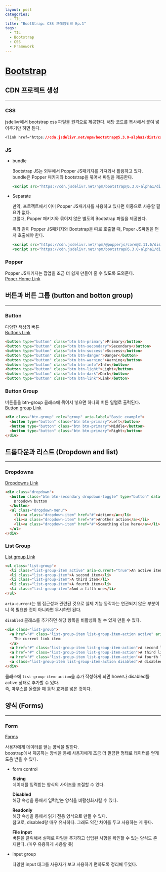 ```yaml
---
layout: post
categories:
  - TIL
title: "BootStrap: CSS 프레임워크 Ep.1"
tags:
  - TIL
  - Bootstrap
  - CSS
  - Framework
---
```

# [Bootstrap](https://getbootstrap.com/)

## __CDN 프로젝트 생성__
---

### __CSS__
jsdelivr에서 bootstrap css 파일을 원격으로 제공한다.
해당 코드를 복사해서 붙여 넣어주기만 하면 된다.

```css
<link href="https://cdn.jsdelivr.net/npm/bootstrap@5.3.0-alpha1/dist/css/bootstrap.min.css" rel="stylesheet" integrity="sha384-GLhlTQ8iRABdZLl6O3oVMWSktQOp6b7In1Zl3/Jr59b6EGGoI1aFkw7cmDA6j6gD" crossorigin="anonymous">
```

### __JS__
- bundle
  
  Bootstrap JS는 외부에서 Popper JS패키지를 가져와서 활용하고 있다.  
  bundle은 Popper 패키지와 bootstrap을 묶어서 파일을 제공한다.
  ```jsx
  <script src="https://cdn.jsdelivr.net/npm/bootstrap@5.3.0-alpha1/dist/js/bootstrap.bundle.min.js" integrity="sha384-w76AqPfDkMBDXo30jS1Sgez6pr3x5MlQ1ZAGC+nuZB+EYdgRZgiwxhTBTkF7CXvN" crossorigin="anonymous"></script>
  ```
    
- Separate
  
  만약, 프로젝트에서 이미 Popper JS패키지를 사용하고 있다면 이중으로 사용할 필요가 없다.   
  그럴때, Popper 패키지와 묶이지 않은 별도의 Bootstrap 파일을 제공한다.
  
  위와 같이 Popper JS패키지와 Bootstrap을 따로 호출할 때, Poper JS파일을 먼저 호출해야 한다.
  ```jsx
  <script src="https://cdn.jsdelivr.net/npm/@popperjs/core@2.11.6/dist/umd/popper.min.js" integrity="sha384-oBqDVmMz9ATKxIep9tiCxS/Z9fNfEXiDAYTujMAeBAsjFuCZSmKbSSUnQlmh/jp3" crossorigin="anonymous"></script>
  <script src="https://cdn.jsdelivr.net/npm/bootstrap@5.3.0-alpha1/dist/js/bootstrap.min.js" integrity="sha384-mQ93GR66B00ZXjt0YO5KlohRA5SY2XofN4zfuZxLkoj1gXtW8ANNCe9d5Y3eG5eD" crossorigin="anonymous"></script>
  ```

### __Popper__
Popper JS패키지는 팝업을 조금 더 쉽게 만들어 줄 수 있도록 도와준다.  
[Poper Home Link](https://popper.js.org/)

## __버튼과 버튼 그룹 (button and botton group)__
---

### __Button__
다양한 색상의 버튼  
[Buttons Link](https://getbootstrap.com/docs/5.3/components/buttons/)
```html
<button type="button" class="btn btn-primary">Primary</button>
<button type="button" class="btn btn-secondary">Secondary</button>
<button type="button" class="btn btn-success">Success</button>
<button type="button" class="btn btn-danger">Danger</button>
<button type="button" class="btn btn-warning">Warning</button>
<button type="button" class="btn btn-info">Info</button>
<button type="button" class="btn btn-light">Light</button>
<button type="button" class="btn btn-dark">Dark</button>
<button type="button" class="btn btn-link">Link</button>
```

### __Button Group__
버튼들을 btn-group 클래스에 묶어서 넣으면 하나의 버튼 일렬로 출력된다.  
[Button group Link](https://getbootstrap.com/docs/5.3/components/button-group/)
```html
<div class="btn-group" role="group" aria-label="Basic example">
  <button type="button" class="btn btn-primary">Left</button>
  <button type="button" class="btn btn-primary">Middle</button>
  <button type="button" class="btn btn-primary">Right</button>
</div>
```
## __드롭다운과 리스트 (Dropdown and list)__
---

### __Dropdowns__
[Dropdowns Link](https://getbootstrap.com/docs/5.3/components/dropdowns/)
```html
<div class="dropdown">
  <button class="btn btn-secondary dropdown-toggle" type="button" data-bs-toggle="dropdown" aria-expanded="false">
    Dropdown button
  </button>
  <ul class="dropdown-menu">
    <li><a class="dropdown-item" href="#">Action</a></li>
    <li><a class="dropdown-item" href="#">Another action</a></li>
    <li><a class="dropdown-item" href="#">Something else here</a></li>
  </ul>
</div>
```

### __List Group__

[List group Link](https://getbootstrap.com/docs/5.3/components/list-group/)
```html
<ul class="list-group">
  <li class="list-group-item active" aria-current="true">An active item</li>
  <li class="list-group-item">A second item</li>
  <li class="list-group-item">A third item</li>
  <li class="list-group-item">A fourth item</li>
  <li class="list-group-item">And a fifth one</li>
</ul>
```

`aria-current`는 웹 접근성과 관련된 것으로 실제 기능 동작과는 연관되지 않은 부분이니 꼭 필요한 것이 아니라면 무시하면 된다.

`disabled` 클래스를 추가하면 해당 항목을 비활성화 될 수 있게 만들 수 있다.

```html
<div class="list-group">
  <a href="#" class="list-group-item list-group-item-action active" aria-current="true">
    The current link item
  </a>
  <a href="#" class="list-group-item list-group-item-action">A second link item</a>
  <a href="#" class="list-group-item list-group-item-action">A third link item</a>
  <a href="#" class="list-group-item list-group-item-action">A fourth link item</a>
  <a class="list-group-item list-group-item-action disabled">A disabled link item</a>
</div>
```
클래스에 `list-group-item-action`을 추가 작성하게 되면 hover나 disabled를 active 상태로 추가할 수 있다.  
즉, 마우스를 올렸을 때 동작 효과를 넣은 것이다.

## __양식 (Forms)__
---

### __Form__
[Forms](https://getbootstrap.com/docs/5.3/forms/overview/)

사용자에게 데이터를 얻는 양식을 말한다.  
boostrap에서 제공하는 양식을 통해 사용자에게 조금 더 깔끔한 형태로 데이터를 얻게 도움 받을 수 있다.

- form control
  
  **Sizing**  
  데이터를 입력받는 양식의 사이즈를 조절할 수 있다.
  
  **Disabled**  
  해당 속성을 통해서 입력받는 양식을 비활성화시킬 수 있다.
  
  **Readonly**  
  해당 속성을 통해서 읽기 전용 양식으로 만들 수 있다.  
  참고로, disabled랑 매우 유사하다. 그래도 약간 차이를 두고 사용하는 게 좋다.
  
  **File input**  
  버튼을 클릭해서 실제로 파일을 추가하고 삽입된 사항을 확인할 수 있는 양식도 존재한다. (매우 유용하게 사용할 듯)
  
- input group
  
  다양한 input 태그를 사용자가 보고 사용하기 편하도록 정리해 두었다.